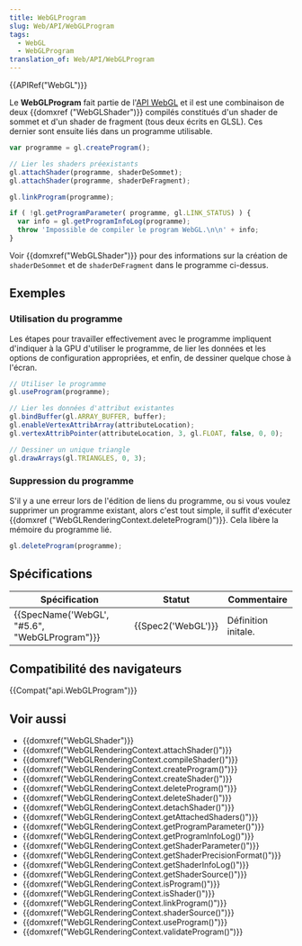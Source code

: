 ```yaml
---
title: WebGLProgram
slug: Web/API/WebGLProgram
tags:
  - WebGL
  - WebGLProgram
translation_of: Web/API/WebGLProgram
---
```

{{APIRef("WebGL")}}

Le **WebGLProgram** fait partie de l'[API WebGL](/fr-FR/docs/Web/API/WebGL_API) et il est une combinaison de deux {{domxref ("WebGLShader")}} compilés constitués d'un shader de sommet et d'un shader de fragment (tous deux écrits en GLSL). Ces dernier sont ensuite liés dans un programme utilisable.

```js
var programme = gl.createProgram();

// Lier les shaders préexistants
gl.attachShader(programme, shaderDeSommet);
gl.attachShader(programme, shaderDeFragment);

gl.linkProgram(programme);

if ( !gl.getProgramParameter( programme, gl.LINK_STATUS) ) {
  var info = gl.getProgramInfoLog(programme);
  throw 'Impossible de compiler le program WebGL.\n\n' + info;
}
```

Voir {{domxref("WebGLShader")}} pour des informations sur la création de `shaderDeSommet` et de `shaderDeFragment` dans le programme ci-dessus.

## Exemples

### Utilisation du programme

Les étapes pour travailler effectivement avec le programme impliquent d'indiquer à la GPU d'utiliser le programme, de lier les données et les options de configuration appropriées, et enfin, de dessiner quelque chose à l'écran.

```js
// Utiliser le programme
gl.useProgram(programme);

// Lier les données d'attribut existantes
gl.bindBuffer(gl.ARRAY_BUFFER, buffer);
gl.enableVertexAttribArray(attributeLocation);
gl.vertexAttribPointer(attributeLocation, 3, gl.FLOAT, false, 0, 0);

// Dessiner un unique triangle
gl.drawArrays(gl.TRIANGLES, 0, 3);
```

### Suppression du programme

S'il y a une erreur lors de l'édition de liens du programme, ou si vous voulez supprimer un programme existant, alors c'est tout simple, il suffit d'exécuter {{domxref ("WebGLRenderingContext.deleteProgram()")}}. Cela libère la mémoire du programme lié.

```js
gl.deleteProgram(programme);
```

## Spécifications

| Spécification                                                | Statut                   | Commentaire         |
| ------------------------------------------------------------ | ------------------------ | ------------------- |
| {{SpecName('WebGL', "#5.6", "WebGLProgram")}} | {{Spec2('WebGL')}} | Définition initale. |

## Compatibilité des navigateurs

{{Compat("api.WebGLProgram")}}

## Voir aussi

- {{domxref("WebGLShader")}}
- {{domxref("WebGLRenderingContext.attachShader()")}}
- {{domxref("WebGLRenderingContext.compileShader()")}}
- {{domxref("WebGLRenderingContext.createProgram()")}}
- {{domxref("WebGLRenderingContext.createShader()")}}
- {{domxref("WebGLRenderingContext.deleteProgram()")}}
- {{domxref("WebGLRenderingContext.deleteShader()")}}
- {{domxref("WebGLRenderingContext.detachShader()")}}
- {{domxref("WebGLRenderingContext.getAttachedShaders()")}}
- {{domxref("WebGLRenderingContext.getProgramParameter()")}}
- {{domxref("WebGLRenderingContext.getProgramInfoLog()")}}
- {{domxref("WebGLRenderingContext.getShaderParameter()")}}
- {{domxref("WebGLRenderingContext.getShaderPrecisionFormat()")}}
- {{domxref("WebGLRenderingContext.getShaderInfoLog()")}}
- {{domxref("WebGLRenderingContext.getShaderSource()")}}
- {{domxref("WebGLRenderingContext.isProgram()")}}
- {{domxref("WebGLRenderingContext.isShader()")}}
- {{domxref("WebGLRenderingContext.linkProgram()")}}
- {{domxref("WebGLRenderingContext.shaderSource()")}}
- {{domxref("WebGLRenderingContext.useProgram()")}}
- {{domxref("WebGLRenderingContext.validateProgram()")}}
